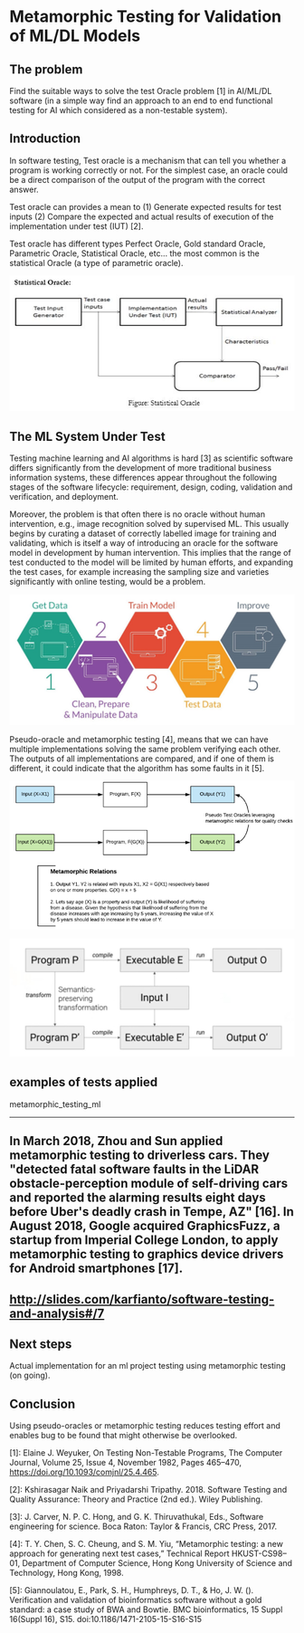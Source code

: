 # Metamorphic Testing for Validation of ML/DL Models
## The problem
Find the suitable ways to solve the test Oracle problem [1] in AI/ML/DL
software (in a simple way find an approach to an end to end functional testing
for AI which considered as a non-testable system).
## Introduction
In software testing, Test oracle is a mechanism that can tell you whether a
program is working correctly or not. For the simplest case, an oracle could be a
direct comparison of the output of the program with the correct answer.

Test oracle can provides a mean to (1) Generate expected results for test inputs
(2) Compare the expected and actual results of execution of the implementation
under test (IUT) [2].

Test oracle has different types Perfect Oracle, Gold standard Oracle, Parametric
Oracle, Statistical Oracle, etc… the most common is the statistical Oracle (a
type of parametric oracle).

![alt text](media/2f6ba4e32ba35027660e28d6d4096b47.jpg)

## The ML System Under Test

Testing machine learning and AI algorithms is hard [3] as scientific software
differs significantly from the development of more traditional business
information systems, these differences appear throughout the following stages of
the software lifecycle: requirement, design, coding, validation and
verification, and deployment.

Moreover, the problem is that often there is no oracle without human
intervention, e.g., image recognition solved by supervised ML. This usually
begins by curating a dataset of correctly labelled image for training and
validating, which is itself a way of introducing an oracle for the software
model in development by human intervention. This implies that the range of test
conducted to the model will be limited by human efforts, and expanding the test
cases, for example increasing the sampling size and varieties significantly with
online testing, would be a problem.

![alt text](media/2fb2c2d092dd96b9c3462a81455b1b8a.jpg)

Pseudo-oracle and metamorphic testing [4], means that we can have multiple
implementations solving the same problem verifying each other. The outputs of
all implementations are compared, and if one of them is different, it could
indicate that the algorithm has some faults in it [5].

![alt text](media/5b619f225d24bc31a788d78251148946.png)

![alt text](./media/1851a2d9-59b6-4fe3-b4c4-4b01b8fdeeb0.jpg)

## examples of tests applied

metamorphic_testing_ml

------------------------------
In March 2018, Zhou and Sun applied metamorphic testing to driverless cars. They "detected fatal software faults in the LiDAR obstacle-perception module of self-driving cars and reported the alarming results eight days before Uber's deadly crash in Tempe, AZ" [16]. In August 2018, Google acquired GraphicsFuzz, a startup from Imperial College London, to apply metamorphic testing to graphics device drivers for Android smartphones [17]. 
------------------------------
http://slides.com/karfianto/software-testing-and-analysis#/7
------------------------------

## Next steps

Actual implementation for an ml project testing using metamorphic testing (on
going).

## Conclusion

Using pseudo-oracles or metamorphic testing reduces testing effort and enables
bug to be found that might otherwise be overlooked.

[1]: Elaine J. Weyuker, On Testing Non-Testable Programs, The Computer Journal, Volume 25, Issue 4, November 1982, Pages 465–470, https://doi.org/10.1093/comjnl/25.4.465.

[2]: Kshirasagar Naik and Priyadarshi Tripathy. 2018. Software Testing and Quality Assurance: Theory and Practice (2nd ed.). Wiley Publishing.

[3]: J. Carver, N. P. C. Hong, and G. K. Thiruvathukal, Eds., Software engineering for science. Boca Raton: Taylor & Francis, CRC Press, 2017.

[4]: T. Y. Chen, S. C. Cheung, and S. M. Yiu, “Metamorphic testing: a new approach for generating next test cases,” Technical Report HKUST-CS98–01, Department of Computer Science, Hong Kong University of Science and Technology, Hong Kong, 1998.

[5]: Giannoulatou, E., Park, S. H., Humphreys, D. T., & Ho, J. W. (). Verification and validation of bioinformatics software without a gold standard: a case study of BWA and Bowtie. BMC bioinformatics, 15 Suppl 16(Suppl 16), S15. doi:10.1186/1471-2105-15-S16-S15

